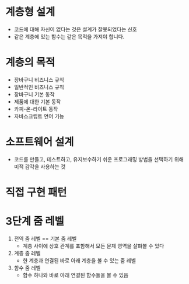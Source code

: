 # 계층형 설계
- 코드에 대해 자신이 없다는 것은 설계가 잘못되었다는 신호
- 같은 계층에 있는 함수는 같은 목적을 가져야 합니다.

# 계층의 목적
- 장바구니 비즈니스 규칙
- 일반적인 비즈니스 규칙
- 장바구니 기본 동작
- 제품에 대한 기본 동작
- 카피-온-라이트 동작
- 자바스크립트 언어 기능

# 소프트웨어 설계
- 코드를 만들고, 테스트하고, 유지보수하기 쉬운 프로그래밍 방법을 선택하기 위해 미적 감각을 사용하는 것

# 직접 구현 패턴

# 3단계 줌 레벨
1. 전역 줌 레벨 == 기본 줌 레벨
   - 계층 사이에 상호 관계를 포함해서 모든 문제 영역을 살펴볼 수 있다
2. 계층 줌 레벨
   - 한 계층과 연결된 바로 아래 계층을 볼 수 있는 줌 레벨
3. 함수 줌 레벨
   - 함수 하나와 바로 아래 연결된 함수들을 볼 수 있음

